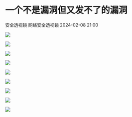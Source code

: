 #  一个不是漏洞但又发不了的漏洞   
安全透视镜  网络安全透视镜   2024-02-08 21:00  
  
![](https://mmbiz.qpic.cn/mmbiz_png/apNprpz3YS4SHocN9NoSDUia5V4YOFvfJchQuvId2YQWYaPO3spK7lsWH8wicIdcpDiaUC9g8LRVywnibK25BNLdNA/640?wx_fmt=png&from=appmsg "")  
  
![](https://mmbiz.qpic.cn/mmbiz_png/apNprpz3YS4SHocN9NoSDUia5V4YOFvfJYQxYumu3do1DjHQsVNEZhffJf7MdBBP8pDumMVJ37SnSOmdcN6CgVw/640?wx_fmt=png&from=appmsg "")  
  
![](https://mmbiz.qpic.cn/mmbiz_png/apNprpz3YS4SHocN9NoSDUia5V4YOFvfJa1wd7PX9ONwiasqnnW03UR5RyUCKmTrR3noCek3iaefmIuPD14icIqkgQ/640?wx_fmt=png&from=appmsg "")  
  
![](https://mmbiz.qpic.cn/mmbiz_png/apNprpz3YS4SHocN9NoSDUia5V4YOFvfJxHQJ8QNh9Ts8wzNNvrHGibAD4YRYht5iaZK0DevLfiaqp9OOxI2GqDbeg/640?wx_fmt=png&from=appmsg "")  
  
![](https://mmbiz.qpic.cn/mmbiz_png/apNprpz3YS4SHocN9NoSDUia5V4YOFvfJA2Jr19VxnK92EFANwWbVJHp1tWEzkd8S8dbJHTCtwh3sdT5ph3icugw/640?wx_fmt=png&from=appmsg "")  
  
![](https://mmbiz.qpic.cn/mmbiz_png/apNprpz3YS4SHocN9NoSDUia5V4YOFvfJbdEOu7EQgzWLmSFWT08o4rApicnrw84l2WuNXLFwKOxfCiblTz2hVxpQ/640?wx_fmt=png&from=appmsg "")  
  
![](https://mmbiz.qpic.cn/mmbiz_png/apNprpz3YS4SHocN9NoSDUia5V4YOFvfJLaUQWK8rU5sK2aHVZaD2HGvOvgOdB999Bib5S0Lsd9gwpFqAnF1dQPA/640?wx_fmt=png&from=appmsg "")  
  
![](https://mmbiz.qpic.cn/mmbiz_png/apNprpz3YS4SHocN9NoSDUia5V4YOFvfJTic8SIiaTnwDL3Ep5JGutrJdjfo4XexPFfAksqiaiama2dR5EJBpDDsEQQ/640?wx_fmt=png&from=appmsg "")  
  
![](https://mmbiz.qpic.cn/mmbiz_png/apNprpz3YS4SHocN9NoSDUia5V4YOFvfJMiaOaajmibv5Fep11kEbHx49Q6UibnqDoxK0icVjduRGqFFCkkhV0ibptFA/640?wx_fmt=png&from=appmsg "")  
  
  

